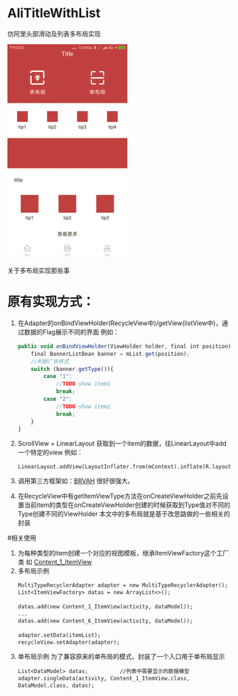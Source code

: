 # AliTitleWithList
仿阿里头部滑动及列表多布局实现

![img](/gif/eg.gif)

关于多布局实现那些事
# 原有实现方式：
1. 在Adapter的onBindViewHolder(RecycleView中)/getView(listView中)，通过数据的Flag展示不同的界面
    例如：
    ```js
    public void onBindViewHolder(ViewHolder holder, final int position){
        final BannerListBean banner = mList.get(position);
        //判断广告样式
        switch (banner.getType()){
            case "1":
                //TODO show item1
                break;
            case "2":
                //TODO show item2
                break;
        }
    }
    ```
2. ScrollView + LinearLayout 获取到一个item的数据，往LinearLayout中add一个特定的view
    例如：
    ```
    LinearLayout.addView(LayoutInflater.from(mContext).inflate(R.layout.item_index_ad_content1,null));
    ```
3. 调用第三方框架如：[BRVAH](https://github.com/CymChad/BaseRecyclerViewAdapterHelper)   很好很强大。

4. 在RecycleView中有getItemViewType方法在onCreateViewHolder之前先设置当前item的类型在onCreateViewHolder创建的时候获取到Type值对不同的Type创建不同的ViewHolder
    本文中的多布局就是基于改思路做的一些相关的封装
    
#相关使用 
1. 为每种类型的item创建一个对应的视图模板，继承ItemViewFactory这个工厂类
    如 [Content_1_ItemView](/app/src/main/java/com/launch/alititlewithlist/view/cell/Content_1_ItemView.java)
2. 多布局示例
    ```
    MultiTypeRecyclerAdapter adapter = new MultiTypeRecyclerAdapter();
    List<ItemViewFactory> datas = new ArrayList<>();
    
    datas.add(new Content_1_ItemView(activity, dataModel));
    ...
    datas.add(new Content_6_ItemView(activity, dataModel));
    
    adapter.setData(itemList);
    recycleView.setAdapter(adapter);
    ```
3. 单布局示例
    为了兼容原来的单布局的模式，封装了一个入口用于单布局显示
    ```
    List<DataModel> datas;          //列表中需要显示的数据模型
    adapter.singleData(activity, Content_1_ItemView.class, DataModel.class, datas);
    ```
    